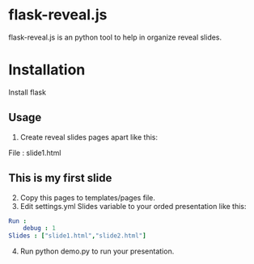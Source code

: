 # flask-reveal.js

flask-reveal.js is an python tool to help in organize reveal slides.

# Installation 

Install flask

## Usage

1. Create reveal slides pages apart like this: 

File : slide1.html
<section class="center"><h1>
    <b>This is my first slide</b></h1>
</section>

2. Copy this pages to templates/pages file.
3. Edit settings.yml Slides variable to your orded presentation like this:
```yaml
Run :
    debug : 1
Slides : ["slide1.html","slide2.html"]

```

4. Run python demo.py to run your presentation. 